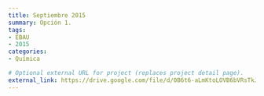 ```yaml
---
title: Septiembre 2015
summary: Opción 1.
tags:
- EBAU
- 2015
categories:
- Química

# Optional external URL for project (replaces project detail page).
external_link: https://drive.google.com/file/d/0B6t6-aLmKtoLOVB6bVRsTkJUeG8/view
---
```

